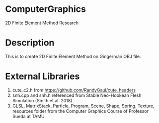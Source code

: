 # ComputerGraphics
2D Finite Element Method Research
# Description
This is to create 2D Finite Element Method on Gingerman OBJ file.
# External Libraries
1) cute_c2.h from https://github.com/RandyGaul/cute_headers
2) snh.cpp and snh.h referenced from Stable Neo-Hookean Flesh Simulation (Smith et al. 2018)
3) GLSL, MatrixStack, Particle, Program, Scene, Shape, Spring, Texture, resources folder from the Computer Graphics Course of Professor Sueda at TAMU
